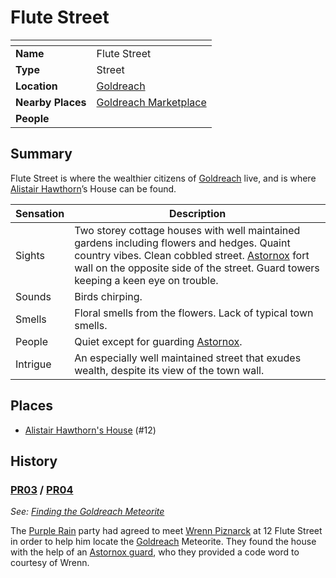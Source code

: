 # Flute Street

| []() | |
| --- | --- |
| **Name** | Flute Street |
| **Type** | Street |
| **Location** | [Goldreach](../README.md) |
| **Nearby Places** | [Goldreach Marketplace](goldreach-marketplace.md) |
| **People** | |

## Summary

Flute Street is where the wealthier citizens of [Goldreach](../README.md) live, and is where [Alistair Hawthorn](../../../../../people/alistair-hawthorn.md)’s House can be found.

| Sensation | Description |
| ---- | --- |
| Sights | Two storey cottage houses with well maintained gardens including flowers and hedges. Quaint country vibes. Clean cobbled street. [Astornox](../../../organisations/astornox/astornox.md) fort wall on the opposite side of the street. Guard towers keeping a keen eye on trouble. |
| Sounds | Birds chirping. |
| Smells | Floral smells from the flowers. Lack of typical town smells. |
| People | Quiet except for guarding [Astornox](../../../organisations/astornox/astornox.md). |
| Intrigue | An especially well maintained street that exudes wealth, despite its view of the town wall. |

## Places

- [Alistair Hawthorn's House](alistair-hawthorns-house.md) (#12)

## History

### [PR03](../../../../../../campaigns/purple-rain/sessions.md/PR03.md) / [PR04](../../../../../../campaigns/purple-rain/sessions.md/PR04.md)

*See: [Finding the Goldreach Meteorite](../../../../../../campaigns/purple-rain/storylines.md/finding-the-goldreach-meteorite.md)*

The [Purple Rain](../../../../../../campaigns/purple-rain/purple-rain.md) party had agreed to meet [Wrenn Piznarck](../../../../../people/wrenn-piznarck.md) at 12 Flute Street in order to help him locate the [Goldreach](../README.md) Meteorite. They found the house with the help of an [Astornox guard](../../../organisations/astornox/ranks/1-guard.md), who they provided a code word to courtesy of Wrenn.
